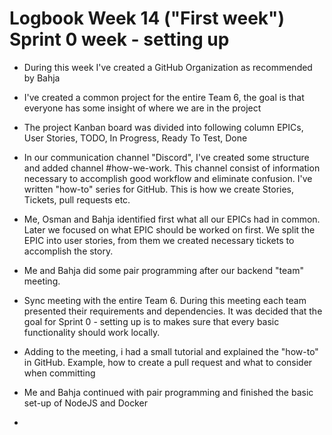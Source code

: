# Logbook Week 14 ("First week") Sprint 0 week - setting up  

  - During this week I've created a GitHub Organization as recommended by Bahja  

  - I've created a common project for the entire Team 6, the goal is that everyone has some insight of where we are in the project 

  - The project Kanban board was divided into following column EPICs, User Stories, TODO, In Progress, Ready To Test, Done 

  - In our communication channel "Discord", I've created some structure and added channel #how-we-work. This channel consist of information necessary to accomplish good workflow and eliminate confusion. I've written "how-to" series for GitHub. This is how we create Stories, Tickets, pull requests etc. 

  - Me, Osman and Bahja identified first what all our EPICs had in common. Later we focused on what EPIC should be worked on first. We split the EPIC into user stories, from them we created necessary tickets to accomplish the story.  

  - Me and Bahja did some pair programming after our backend "team" meeting. 

  - Sync meeting with the entire Team 6. During this meeting each team presented their requirements and dependencies. It was decided that the goal for Sprint 0 - setting up is to makes sure that every basic functionality should work locally.  

  - Adding to the meeting, i had a small tutorial and explained the "how-to" in GitHub. Example, how to create a pull request and what to consider when committing 

  - Me and Bahja continued with pair programming and finished the basic set-up of NodeJS and Docker  

  - 
